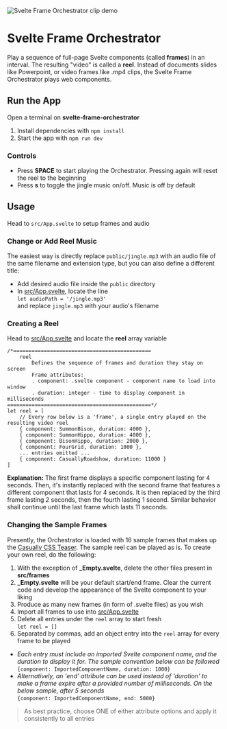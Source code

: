 ![Svelte Frame Orchestrator clip demo](/public/banner.gif)
# Svelte Frame Orchestrator
Play a sequence of full-page Svelte components (called **frames**) in an interval. The resulting "video" is called a **reel**.
Instead of documents slides like Powerpoint, or video frames like .mp4 clips, the Svelte Frame Orchestrator plays web components.

## Run the App
Open a terminal on **svelte-frame-orchestrator**  
1. Install dependencies with `npm install`  
2. Start the app with `npm run dev`  

### Controls
- Press **SPACE** to start playing the Orchestrator. Pressing again will reset the reel to the beginning
- Press **s** to toggle the jingle music on/off. Music is off by default

## Usage
Head to `src/App.svelte` to setup frames and audio

### Change or Add Reel Music
The easiest way is directly replace `public/jingle.mp3` with an audio file of the same filename and extension type, but you can also define a different title:
- Add desired audio file inside the `public` directory  
- In [src/App.svelte](/src/App.svelte), locate the line  
`let audioPath = '/jingle.mp3'`  
and replace `jingle.mp3` with your audio's filename

### Creating a Reel
Head to [src/App.svelte](/src/App.svelte) and locate the **reel** array variable
```
/*=============================================
    reel
        Defines the sequence of frames and duration they stay on screen
        Frame attributes:
        . component: .svelte component - component name to load into window  
        . duration: integer - time to display component in milliseconds 
===============================================*/
let reel = [
    // Every row below is a 'frame', a single entry played on the resulting video reel
    { component: SummonBison, duration: 4000 },
    { component: SummonHippo, duration: 4000 },
    { component: BisonHippo, duration: 2000 },
    { component: FourGrid, duration: 1000 },
    ... entries omitted ...
    { component: CasuallyRoadshow, duration: 11000 }
]
```

**Explanation:** The first frame displays a specific component lasting for 4 seconds. Then, it's instantly replaced with the second frame that features a different component that lasts for 4 seconds. It is then replaced by the third frame lasting 2 seconds, then the fourth lasting 1 second. Similar behavior shall continue until the last frame which lasts 11 seconds.

### Changing the Sample Frames
Presently, the Orchestrator is loaded with 16 sample frames that makes up the [Casually CSS Teaser](https://www.youtube.com/watch?v=zKJXCX3J_-k). The sample reel can be played as is. To create your own reel, do the following:
1. With the exception of **_Empty.svelte**, delete the other files present in **src/frames**
2. **_Empty.svelte** will be your default start/end frame. Clear the current code and develop the appearance of the Svelte component to your liking
3. Produce as many new frames (in form of .svelte files) as you wish
4. Import all frames to use into [src/App.svelte](/src/App.svelte)
5. Delete all entries under the `reel` array to start fresh  
`let reel = []`
5. Separated by commas, add an object entry into the `reel` array for every frame to be played
- *Each entry must include an imported Svelte component name, and the duration to display it for. The sample convention below can be followed*  
`{component: ImportedComponentName, duration: 1000}`
- *Alternatively, an 'end' attribute can be used instead of 'duration' to make a frame expire after a provided number of milliseconds. On the below sample, after 5 seconds*  
`{component: ImportedComponentName, end: 5000}`

> As best practice, choose ONE of either attribute options and apply it consistently to all entries
